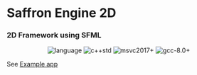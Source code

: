 # Saffron Engine 2D
### 2D Framework using SFML </br>

<p align="center">
    <img src="https://img.shields.io/badge/language-C++-blue.svg" alt="language">
    <img src="https://img.shields.io/badge/std-C++20-blue.svg" alt="c++std">
    <img src="https://img.shields.io/badge/mvsc-2019+-ff69b4.svg" alt="msvc2017+">
    <img src="https://img.shields.io/badge/gcc-10.0+-ff69b4.svg" alt="gcc-8.0+">
</p>

See <a href="https://github.com/saffronjam/SaffronEngine2D-Example">Example app</a>
